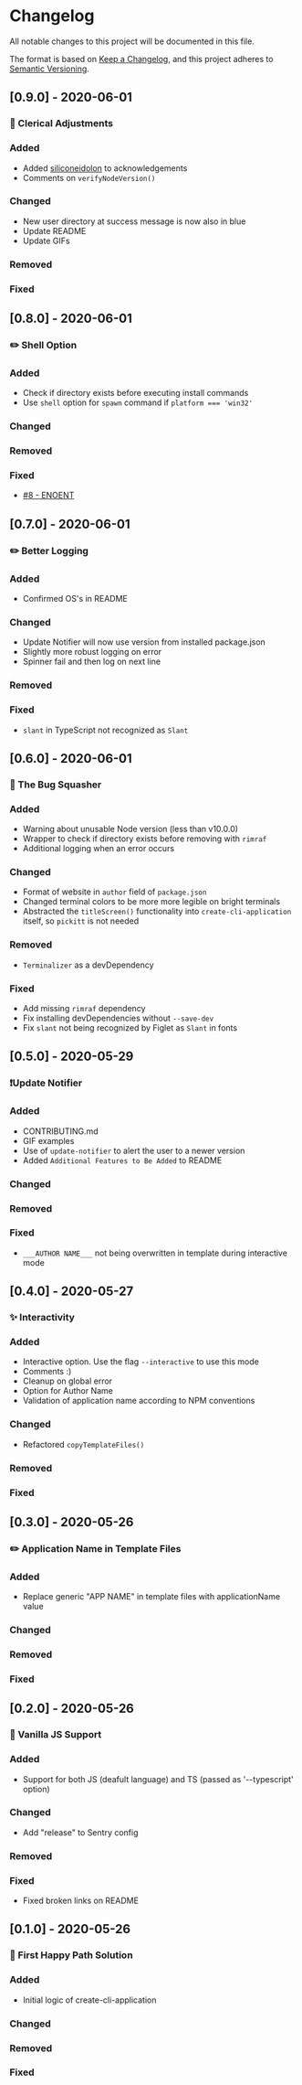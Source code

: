 # Changelog

All notable changes to this project will be documented in this file.

The format is based on [Keep a Changelog](https://keepachangelog.com/en/1.0.0/),
and this project adheres to [Semantic Versioning](https://semver.org/spec/v2.0.0.html).

## [0.9.0] - 2020-06-01

### 📝 Clerical Adjustments

### Added

- Added [siliconeidolon](https://github.com/siliconeidolon) to acknowledgements
- Comments on `verifyNodeVersion()`

### Changed

- New user directory at success message is now also in blue
- Update README
- Update GIFs

### Removed

### Fixed

## [0.8.0] - 2020-06-01

### ✏️ Shell Option

### Added

- Check if directory exists before executing install commands
- Use `shell` option for `spawn` command if `platform === 'win32'`

### Changed

### Removed

### Fixed

- [#8 - ENOENT](https://github.com/alexlee-dev/create-cli-application/issues/8)

## [0.7.0] - 2020-06-01

### ✏️ Better Logging

### Added

- Confirmed OS's in README

### Changed

- Update Notifier will now use version from installed package.json
- Slightly more robust logging on error
- Spinner fail and then log on next line

### Removed

### Fixed

- `slant` in TypeScript not recognized as `Slant`

## [0.6.0] - 2020-06-01

### 🐛 The Bug Squasher

### Added

- Warning about unusable Node version (less than v10.0.0)
- Wrapper to check if directory exists before removing with `rimraf`
- Additional logging when an error occurs

### Changed

- Format of website in `author` field of `package.json`
- Changed terminal colors to be more more legible on bright terminals
- Abstracted the `titleScreen()` functionality into `create-cli-application` itself, so `pickitt` is not needed

### Removed

- `Terminalizer` as a devDependency

### Fixed

- Add missing `rimraf` dependency
- Fix installing devDependencies without `--save-dev`
- Fix `slant` not being recognized by Figlet as `Slant` in fonts

## [0.5.0] - 2020-05-29

### ❗Update Notifier

### Added

- CONTRIBUTING.md
- GIF examples
- Use of `update-notifier` to alert the user to a newer version
- Added `Additional Features to Be Added` to README

### Changed

### Removed

### Fixed

- `___AUTHOR NAME___` not being overwritten in template during interactive mode

## [0.4.0] - 2020-05-27

### ✨ Interactivity

### Added

- Interactive option. Use the flag `--interactive` to use this mode
- Comments :)
- Cleanup on global error
- Option for Author Name
- Validation of application name according to NPM conventions

### Changed

- Refactored `copyTemplateFiles()`

### Removed

### Fixed

## [0.3.0] - 2020-05-26

### ✏️ Application Name in Template Files

### Added

- Replace generic "APP NAME" in template files with applicationName value

### Changed

### Removed

### Fixed

## [0.2.0] - 2020-05-26

### 🔧 Vanilla JS Support

### Added

- Support for both JS (deafult language) and TS (passed as '--typescript' option)

### Changed

- Add "release" to Sentry config

### Removed

### Fixed

- Fixed broken links on README

## [0.1.0] - 2020-05-26

### 🚀 First Happy Path Solution

### Added

- Initial logic of create-cli-application

### Changed

### Removed

### Fixed
